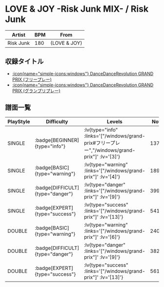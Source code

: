 # LOVE & JOY -Risk Junk MIX- / Risk Junk

|Artist|BPM|From|
|------|---|----|
|Risk Junk|180|(LOVE & JOY)|

## 収録タイトル

- [ :icon{name="simple-icons:windows"} DanceDanceRevolution GRAND PRIX (フリープレー)](/windows/grand-prix#フリープレー)
- [ :icon{name="simple-icons:windows"} DanceDanceRevolution GRAND PRIX (グランプリプレー)](/windows/grand-prix)

## 譜面一覧

|PlayStyle|Difficulty|Levels|Notes|Movie|
|---------|----------|------|-----|-----|
|SINGLE| :badge[BEGINNER]{type="info"} | :lv{type="info" :links='["/windows/grand-prix#フリープレー","/windows/grand-prix"]' :lv='[3]'} |137/0||
|SINGLE| :badge[BASIC]{type="warning"} | :lv{type="warning" :links='["/windows/grand-prix"]' :lv='[4]'} |189/8||
|SINGLE| :badge[DIFFICULT]{type="danger"} | :lv{type="danger" :links='["/windows/grand-prix"]' :lv='[9]'} |399/16||
|SINGLE| :badge[EXPERT]{type="success"} | :lv{type="success" :links='["/windows/grand-prix"]' :lv='[13]'} |541/16||
|DOUBLE| :badge[BASIC]{type="warning"} | :lv{type="warning" :links='["/windows/grand-prix"]' :lv='[6]'} |240/8||
|DOUBLE| :badge[DIFFICULT]{type="danger"} | :lv{type="danger" :links='["/windows/grand-prix"]' :lv='[9]'} |382/32||
|DOUBLE| :badge[EXPERT]{type="success"} | :lv{type="success" :links='["/windows/grand-prix"]' :lv='[13]'} |561/12||
